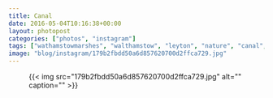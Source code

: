 ```yaml
---
title: Canal
date: 2016-05-04T10:16:38+00:00
layout: photopost
categories: ["photos", "instagram"]
tags: ["wathamstowmarshes", "walthamstow", "leyton", "nature", "canal", "cycling"]
image: "blog/instagram/179b2fbdd50a6d857620700d2ffca729.jpg"
---
```


<figure class="photo photo--square">
  {{< img src="179b2fbdd50a6d857620700d2ffca729.jpg" alt="" caption="" >}}

</figure>


